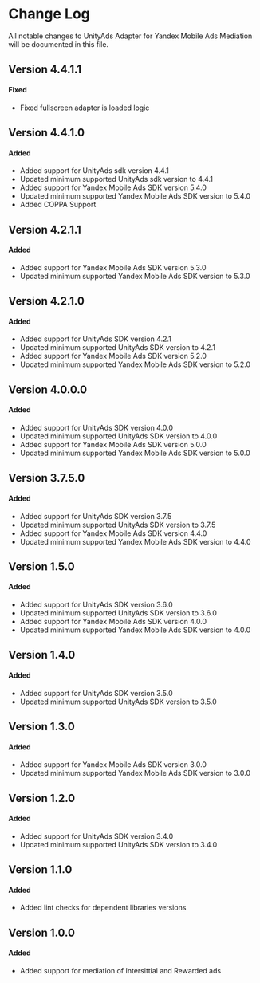 # Change Log
All notable changes to UnityAds Adapter for Yandex Mobile Ads Mediation will be documented in this file.

## Version 4.4.1.1

#### Fixed
* Fixed fullscreen adapter is loaded logic

## Version 4.4.1.0

#### Added
* Added support for UnityAds sdk version 4.4.1
* Updated minimum supported UnityAds sdk version to 4.4.1
* Added support for Yandex Mobile Ads SDK version 5.4.0
* Updated minimum supported Yandex Mobile Ads SDK version to 5.4.0
* Added COPPA Support

## Version 4.2.1.1

#### Added
* Added support for Yandex Mobile Ads SDK version 5.3.0
* Updated minimum supported Yandex Mobile Ads SDK version to 5.3.0

## Version 4.2.1.0

#### Added
* Added support for UnityAds SDK version 4.2.1
* Updated minimum supported UnityAds SDK version to 4.2.1
* Added support for Yandex Mobile Ads SDK version 5.2.0
* Updated minimum supported Yandex Mobile Ads SDK version to 5.2.0

## Version 4.0.0.0

#### Added
* Added support for UnityAds SDK version 4.0.0
* Updated minimum supported UnityAds SDK version to 4.0.0
* Added support for Yandex Mobile Ads SDK version 5.0.0
* Updated minimum supported Yandex Mobile Ads SDK version to 5.0.0

## Version 3.7.5.0

#### Added
* Added support for UnityAds SDK version 3.7.5
* Updated minimum supported UnityAds SDK version to 3.7.5
* Added support for Yandex Mobile Ads SDK version 4.4.0
* Updated minimum supported Yandex Mobile Ads SDK version to 4.4.0

## Version 1.5.0

#### Added
* Added support for UnityAds SDK version 3.6.0
* Updated minimum supported UnityAds SDK version to 3.6.0
* Added support for Yandex Mobile Ads SDK version 4.0.0
* Updated minimum supported Yandex Mobile Ads SDK version to 4.0.0

## Version 1.4.0

#### Added
* Added support for UnityAds SDK version 3.5.0
* Updated minimum supported UnityAds SDK version to 3.5.0

## Version 1.3.0

#### Added
* Added support for Yandex Mobile Ads SDK version 3.0.0
* Updated minimum supported Yandex Mobile Ads SDK version to 3.0.0

## Version 1.2.0

#### Added
* Added support for UnityAds SDK version 3.4.0
* Updated minimum supported UnityAds SDK version to 3.4.0

## Version 1.1.0

#### Added
* Added lint checks for dependent libraries versions

## Version 1.0.0

#### Added
* Added support for mediation of Intersittial and Rewarded ads
